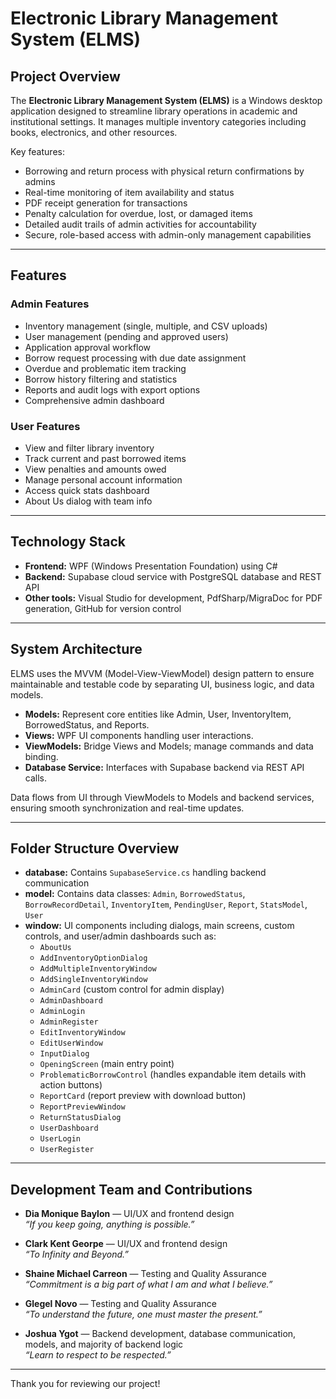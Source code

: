 # Electronic Library Management System (ELMS)

## Project Overview
The **Electronic Library Management System (ELMS)** is a Windows desktop application designed to streamline library operations in academic and institutional settings. It manages multiple inventory categories including books, electronics, and other resources.

Key features:
- Borrowing and return process with physical return confirmations by admins
- Real-time monitoring of item availability and status
- PDF receipt generation for transactions
- Penalty calculation for overdue, lost, or damaged items
- Detailed audit trails of admin activities for accountability
- Secure, role-based access with admin-only management capabilities

---

## Features

### Admin Features
- Inventory management (single, multiple, and CSV uploads)
- User management (pending and approved users)
- Application approval workflow
- Borrow request processing with due date assignment
- Overdue and problematic item tracking
- Borrow history filtering and statistics
- Reports and audit logs with export options
- Comprehensive admin dashboard

### User Features
- View and filter library inventory
- Track current and past borrowed items
- View penalties and amounts owed
- Manage personal account information
- Access quick stats dashboard
- About Us dialog with team info

---

## Technology Stack

- **Frontend:** WPF (Windows Presentation Foundation) using C#
- **Backend:** Supabase cloud service with PostgreSQL database and REST API
- **Other tools:** Visual Studio for development, PdfSharp/MigraDoc for PDF generation, GitHub for version control

---

## System Architecture
ELMS uses the MVVM (Model-View-ViewModel) design pattern to ensure maintainable and testable code by separating UI, business logic, and data models.

- **Models:** Represent core entities like Admin, User, InventoryItem, BorrowedStatus, and Reports.
- **Views:** WPF UI components handling user interactions.
- **ViewModels:** Bridge Views and Models; manage commands and data binding.
- **Database Service:** Interfaces with Supabase backend via REST API calls.

Data flows from UI through ViewModels to Models and backend services, ensuring smooth synchronization and real-time updates.

---

## Folder Structure Overview

- **database:** Contains `SupabaseService.cs` handling backend communication  
- **model:** Contains data classes: `Admin`, `BorrowedStatus`, `BorrowRecordDetail`, `InventoryItem`, `PendingUser`, `Report`, `StatsModel`, `User`  
- **window:** UI components including dialogs, main screens, custom controls, and user/admin dashboards such as:
  - `AboutUs`
  - `AddInventoryOptionDialog`
  - `AddMultipleInventoryWindow`
  - `AddSingleInventoryWindow`
  - `AdminCard` (custom control for admin display)
  - `AdminDashboard`
  - `AdminLogin`
  - `AdminRegister`
  - `EditInventoryWindow`
  - `EditUserWindow`
  - `InputDialog`
  - `OpeningScreen` (main entry point)
  - `ProblematicBorrowControl` (handles expandable item details with action buttons)
  - `ReportCard` (report preview with download button)
  - `ReportPreviewWindow`
  - `ReturnStatusDialog`
  - `UserDashboard`
  - `UserLogin`
  - `UserRegister`

---

## Development Team and Contributions

- **Dia Monique Baylon** — UI/UX and frontend design  
  *“If you keep going, anything is possible.”*

- **Clark Kent Georpe** — UI/UX and frontend design  
  *“To Infinity and Beyond.”*

- **Shaine Michael Carreon** — Testing and Quality Assurance  
  *“Commitment is a big part of what I am and what I believe.”*

- **Glegel Novo** — Testing and Quality Assurance  
  *“To understand the future, one must master the present.”*

- **Joshua Ygot** — Backend development, database communication, models, and majority of backend logic  
  *“Learn to respect to be respected.”*

---

Thank you for reviewing our project!
